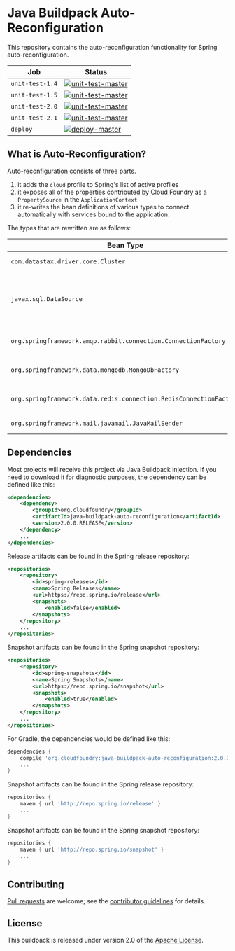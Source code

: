 # Java Buildpack Auto-Reconfiguration
This repository contains the auto-reconfiguration functionality for Spring auto-reconfiguration.

| Job | Status
| --- | ------
| `unit-test-1.4` | [![unit-test-master](https://java-experience.ci.springapps.io/api/v1/teams/java-experience/pipelines/auto-reconfiguration/jobs/unit-test-1.4/badge)](https://java-experience.ci.springapps.io/teams/java-experience/pipelines/auto-reconfiguration/jobs/unit-test-1.4)
| `unit-test-1.5` | [![unit-test-master](https://java-experience.ci.springapps.io/api/v1/teams/java-experience/pipelines/auto-reconfiguration/jobs/unit-test-1.5/badge)](https://java-experience.ci.springapps.io/teams/java-experience/pipelines/auto-reconfiguration/jobs/unit-test-1.5)
| `unit-test-2.0` | [![unit-test-master](https://java-experience.ci.springapps.io/api/v1/teams/java-experience/pipelines/auto-reconfiguration/jobs/unit-test-2.0/badge)](https://java-experience.ci.springapps.io/teams/java-experience/pipelines/auto-reconfiguration/jobs/unit-test-2.0)
| `unit-test-2.1` | [![unit-test-master](https://java-experience.ci.springapps.io/api/v1/teams/java-experience/pipelines/auto-reconfiguration/jobs/unit-test-2.1/badge)](https://java-experience.ci.springapps.io/teams/java-experience/pipelines/auto-reconfiguration/jobs/unit-test-2.1)
| `deploy`        | [![deploy-master](https://java-experience.ci.springapps.io/api/v1/teams/java-experience/pipelines/auto-reconfiguration/jobs/deploy/badge)](https://java-experience.ci.springapps.io/teams/java-experience/pipelines/auto-reconfiguration/jobs/deploy)

## What is Auto-Reconfiguration?
Auto-reconfiguration consists of three parts.

1. it adds the `cloud` profile to Spring's list of active profiles
2. it exposes all of the properties contributed by Cloud Foundry as a `PropertySource` in the `ApplicationContext`
3. it re-writes the bean definitions of various types to connect automatically with services bound to the application.

The types that are rewritten are as follows:

| Bean Type | Service Type
| --------- | ------------
| `com.datastax.driver.core.Cluster` | Cassandra Service
| `javax.sql.DataSource` | Relational Data Services (e.g. ClearDB, ElephantSQL)
| `org.springframework.amqp.rabbit.connection.ConnectionFactory` | RabbitMQ Service (e.g. CloudAMQP)
| `org.springframework.data.mongodb.MongoDbFactory` | Mongo Service (e.g. MongoLab)
| `org.springframework.data.redis.connection.RedisConnectionFactory` | Redis Service (e.g. Redis Cloud)
| `org.springframework.mail.javamail.JavaMailSender` | SMTP Service

## Dependencies
Most projects will receive this project via Java Buildpack injection.  If you need to download it for diagnostic purposes, the dependency can be defined like this:

```xml
<dependencies>
    <dependency>
        <groupId>org.cloudfoundry</groupId>
        <artifactId>java-buildpack-auto-reconfiguration</artifactId>
        <version>2.0.0.RELEASE</version>
    </dependency>
    ...
</dependencies>
```

Release artifacts can be found in the Spring release repository:

```xml
<repositories>
    <repository>
        <id>spring-releases</id>
        <name>Spring Releases</name>
        <url>https://repo.spring.io/release</url>
        <snapshots>
            <enabled>false</enabled>
        </snapshots>
    </repository>
    ...
</repositories>
```

Snapshot artifacts can be found in the Spring snapshot repository:

```xml
<repositories>
    <repository>
        <id>spring-snapshots</id>
        <name>Spring Snapshots</name>
        <url>https://repo.spring.io/snapshot</url>
        <snapshots>
            <enabled>true</enabled>
        </snapshots>
    </repository>
    ...
</repositories>
```

For Gradle, the dependencies would be defined like this:

```groovy
dependencies {
    compile 'org.cloudfoundry:java-buildpack-auto-reconfiguration:2.0.0.RELEASE'
    ...
}
```

Snapshot artifacts can be found in the Spring release repository:

```groovy
repositories {
    maven { url 'http://repo.spring.io/release' }
    ...
}
```

Snapshot artifacts can be found in the Spring snapshot repository:

```groovy
repositories {
    maven { url 'http://repo.spring.io/snapshot' }
    ...
}
```

## Contributing
[Pull requests][] are welcome; see the [contributor guidelines][] for details.

## License
This buildpack is released under version 2.0 of the [Apache License][].

[Apache License]: http://www.apache.org/licenses/LICENSE-2.0
[contributor guidelines]: CONTRIBUTING.md
[Pull requests]: http://help.github.com/send-pull-requests
